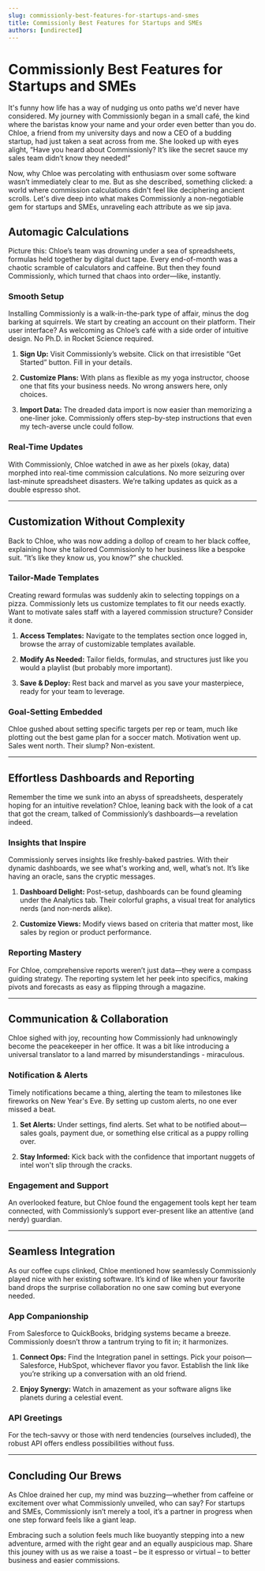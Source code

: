 ```yaml
---
slug: commissionly-best-features-for-startups-and-smes
title: Commissionly Best Features for Startups and SMEs
authors: [undirected]
---
```



# Commissionly Best Features for Startups and SMEs

It's funny how life has a way of nudging us onto paths we'd never have considered. My journey with Commissionly began in a small café, the kind where the baristas know your name and your order even better than you do. Chloe, a friend from my university days and now a CEO of a budding startup, had just taken a seat across from me. She looked up with eyes alight, “Have you heard about Commissionly? It’s like the secret sauce my sales team didn’t know they needed!”

Now, why Chloe was percolating with enthusiasm over some software wasn’t immediately clear to me. But as she described, something clicked: a world where commission calculations didn't feel like deciphering ancient scrolls. Let's dive deep into what makes Commissionly a non-negotiable gem for startups and SMEs, unraveling each attribute as we sip java.

## Automagic Calculations

Picture this: Chloe’s team was drowning under a sea of spreadsheets, formulas held together by digital duct tape. Every end-of-month was a chaotic scramble of calculators and caffeine. But then they found Commissionly, which turned that chaos into order—like, instantly.

### Smooth Setup 

Installing Commissionly is a walk-in-the-park type of affair, minus the dog barking at squirrels. We start by creating an account on their platform. Their user interface? As welcoming as Chloe’s café with a side order of intuitive design. No Ph.D. in Rocket Science required.

1. **Sign Up:** Visit Commissionly’s website. Click on that irresistible “Get Started” button. Fill in your details.
   
2. **Customize Plans:** With plans as flexible as my yoga instructor, choose one that fits your business needs. No wrong answers here, only choices.

3. **Import Data:** The dreaded data import is now easier than memorizing a one-liner joke. Commissionly offers step-by-step instructions that even my tech-averse uncle could follow.

### Real-Time Updates

With Commissionly, Chloe watched in awe as her pixels (okay, data) morphed into real-time commission calculations. No more seizuring over last-minute spreadsheet disasters. We’re talking updates as quick as a double espresso shot.

---

## Customization Without Complexity

Back to Chloe, who was now adding a dollop of cream to her black coffee, explaining how she tailored Commissionly to her business like a bespoke suit. “It’s like they know us, you know?” she chuckled. 

### Tailor-Made Templates

Creating reward formulas was suddenly akin to selecting toppings on a pizza. Commissionly lets us customize templates to fit our needs exactly. Want to motivate sales staff with a layered commission structure? Consider it done.

1. **Access Templates:** Navigate to the templates section once logged in, browse the array of customizable templates available.

2. **Modify As Needed:** Tailor fields, formulas, and structures just like you would a playlist (but probably more important).

3. **Save & Deploy:** Rest back and marvel as you save your masterpiece, ready for your team to leverage.

### Goal-Setting Embedded 

Chloe gushed about setting specific targets per rep or team, much like plotting out the best game plan for a soccer match. Motivation went up. Sales went north. Their slump? Non-existent.

---

## Effortless Dashboards and Reporting

Remember the time we sunk into an abyss of spreadsheets, desperately hoping for an intuitive revelation? Chloe, leaning back with the look of a cat that got the cream, talked of Commissionly’s dashboards—a revelation indeed.

### Insights that Inspire

Commissionly serves insights like freshly-baked pastries. With their dynamic dashboards, we see what's working and, well, what’s not. It’s like having an oracle, sans the cryptic messages.

1. **Dashboard Delight:** Post-setup, dashboards can be found gleaming under the Analytics tab. Their colorful graphs, a visual treat for analytics nerds (and non-nerds alike).

2. **Customize Views:** Modify views based on criteria that matter most, like sales by region or product performance.

### Reporting Mastery

For Chloe, comprehensive reports weren’t just data—they were a compass guiding strategy. The reporting system let her peek into specifics, making pivots and forecasts as easy as flipping through a magazine.

---

## Communication & Collaboration

Chloe sighed with joy, recounting how Commissionly had unknowingly become the peacekeeper in her office. It was a bit like introducing a universal translator to a land marred by misunderstandings - miraculous.

### Notification & Alerts

Timely notifications became a thing, alerting the team to milestones like fireworks on New Year's Eve. By setting up custom alerts, no one ever missed a beat.

1. **Set Alerts:** Under settings, find alerts. Set what to be notified about—sales goals, payment due, or something else critical as a puppy rolling over.

2. **Stay Informed:** Kick back with the confidence that important nuggets of intel won't slip through the cracks.

### Engagement and Support

An overlooked feature, but Chloe found the engagement tools kept her team connected, with Commissionly’s support ever-present like an attentive (and nerdy) guardian. 

---

## Seamless Integration

As our coffee cups clinked, Chloe mentioned how seamlessly Commissionly played nice with her existing software. It’s kind of like when your favorite band drops the surprise collaboration no one saw coming but everyone needed.

### App Companionship 

From Salesforce to QuickBooks, bridging systems became a breeze. Commissionly doesn’t throw a tantrum trying to fit in; it harmonizes.

1. **Connect Ops:** Find the Integration panel in settings. Pick your poison—Salesforce, HubSpot, whichever flavor you favor. Establish the link like you’re striking up a conversation with an old friend.

2. **Enjoy Synergy:** Watch in amazement as your software aligns like planets during a celestial event.

### API Greetings

For the tech-savvy or those with nerd tendencies (ourselves included), the robust API offers endless possibilities without fuss.

---

## Concluding Our Brews

As Chloe drained her cup, my mind was buzzing—whether from caffeine or excitement over what Commissionly unveiled, who can say? For startups and SMEs, Commissionly isn’t merely a tool, it’s a partner in progress when one step forward feels like a giant leap.

Embracing such a solution feels much like buoyantly stepping into a new adventure, armed with the right gear and an equally auspicious map. Share this jouney with us as we raise a toast – be it espresso or virtual – to better business and easier commissions.
